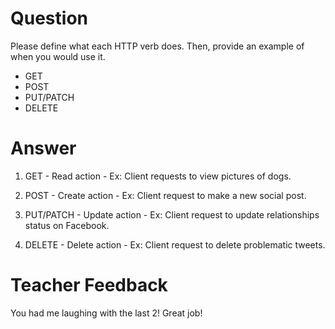 # Question

Please define what each HTTP verb does. Then, provide an example of when you would use it.

- GET
- POST
- PUT/PATCH
- DELETE

# Answer

1. GET - Read action - Ex: Client requests to view pictures of dogs.

2. POST - Create action - Ex: Client request to make a new social post.

3. PUT/PATCH - Update action - Ex: Client request to update relationships status on Facebook.

4. DELETE - Delete action - Ex: Client request to delete problematic tweets.

# Teacher Feedback
You had me laughing with the last 2! Great job!
